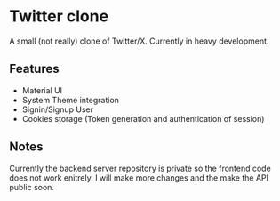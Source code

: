 # Twitter clone

A small (not really) clone of Twitter/X. Currently in heavy development.

## Features
* Material UI
* System Theme integration
* Signin/Signup User
* Cookies storage (Token generation and authentication of session)

## Notes
Currently the backend server repository is private so the frontend code does not work enitrely. I will make more changes and the make the API public soon.

